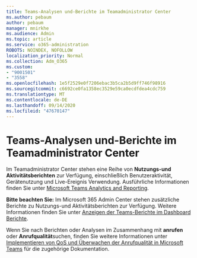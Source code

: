 ```yaml
---
title: Teams-Analysen und-Berichte im Teamadministrator Center
ms.author: pebaum
author: pebaum
manager: mnirkhe
ms.audience: Admin
ms.topic: article
ms.service: o365-administration
ROBOTS: NOINDEX, NOFOLLOW
localization_priority: Normal
ms.collection: Adm_O365
ms.custom:
- "9001501"
- "3558"
ms.openlocfilehash: 1e5f2529e0f7206ebac3b5ca2b5d9ff746f98916
ms.sourcegitcommit: c6692ce0fa1358ec3529e59ca0ecdfdea4cdc759
ms.translationtype: MT
ms.contentlocale: de-DE
ms.lasthandoff: 09/14/2020
ms.locfileid: "47670147"
---
```

# <a name="teams-analytics-and-reports-in-the-teams-admin-center"></a>Teams-Analysen und-Berichte im Teamadministrator Center

Im Teamadministrator Center stehen eine Reihe von **Nutzungs-und Aktivitätsberichten** zur Verfügung, einschließlich Benutzeraktivität, Gerätenutzung und Live-Ereignis Verwendung. Ausführliche Informationen finden Sie unter [Microsoft Teams Analytics and Reporting](https://docs.microsoft.com/microsoftteams/teams-analytics-and-reports/teams-reporting-reference).

**Bitte beachten Sie:** Im Microsoft 365 Admin Center stehen zusätzliche Berichte zu Nutzungs-und Aktivitätsberichten zur Verfügung. Weitere Informationen finden Sie unter [Anzeigen der Teams-Berichte im Dashboard Berichte](https://docs.microsoft.com/microsoftteams/teams-activity-reports#how-to-view-the-teams-reports-in-the-reports-dashboard).

Wenn Sie nach Berichten oder Analysen im Zusammenhang mit **anrufen** oder **Anrufqualität**suchen, finden Sie weitere Informationen unter [Implementieren von QoS und Überwachen der Anrufqualität in Microsoft Teams](https://docs.microsoft.com/microsoftteams/monitor-call-quality-qos) für die zugehörige Dokumentation.

